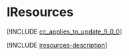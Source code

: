 # IResources

[!INCLUDE [cc_applies_to_update_9_0_0](../../../includes/cc_applies_to_update_9_0_0.md)]

[!INCLUDE [iresources-description](includes/iresources-description.md)]